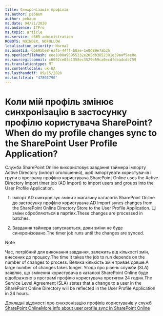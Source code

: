 ```yaml
---
title: Синхронізація профілів
ms.author: pebaum
author: pebaum
ms.date: 04/21/2020
ms.audience: ITPro
ms.topic: article
ms.service: o365-administration
ROBOTS: NOINDEX, NOFOLLOW
localization_priority: Normal
ms.assetid: 6b695be8-eaf5-44ff-b0ae-1e0d89e7ab36
ms.openlocfilehash: eee1080a95955332e205db3852381e39aaf5ae0e
ms.sourcegitcommit: c6692ce0fa1358ec3529e59ca0ecdfdea4cdc759
ms.translationtype: MT
ms.contentlocale: uk-UA
ms.lasthandoff: 09/15/2020
ms.locfileid: "47801790"
---
```

# <a name="when-do-my-profile-changes-sync-to-the-sharepoint-user-profile-application"></a><span data-ttu-id="918f6-102">Коли мій профіль змінює синхронізацію в застосунку профілю користувача SharePoint?</span><span class="sxs-lookup"><span data-stu-id="918f6-102">When do my profile changes sync to the SharePoint User Profile Application?</span></span>

<span data-ttu-id="918f6-103">Служба SharePoint Online використовує завдання таймера імпорту Active Directory (імпорт оголошення), щоб імпортувати користувачів і групи в програму профілю користувача.</span><span class="sxs-lookup"><span data-stu-id="918f6-103">SharePoint Online uses the Active Directory Import timer job (AD Import) to import users and groups into the User Profile Application.</span></span> 
  
1. <span data-ttu-id="918f6-104">Імпорт AD синхронізує зміни з магазину каталогів SharePoint Online до застосунку профілю користувача.</span><span class="sxs-lookup"><span data-stu-id="918f6-104">AD Import syncs changes from the SharePoint Online Directory Store to the User Profile Application.</span></span> <span data-ttu-id="918f6-105">Ці зміни обробляються в партіях.</span><span class="sxs-lookup"><span data-stu-id="918f6-105">These changes are processed in batches.</span></span>
    
2. <span data-ttu-id="918f6-106">Завдання таймера запускається, доки зміни не буде синхронізовано.</span><span class="sxs-lookup"><span data-stu-id="918f6-106">The timer job runs until the changes are synced.</span></span>
    
> [!NOTE]
> <span data-ttu-id="918f6-107">Час, потрібний для виконання завдання, залежить від кількості змін, внесених до процесу.</span><span class="sxs-lookup"><span data-stu-id="918f6-107">The time it takes the job to run depends on the number of changes to process.</span></span> <span data-ttu-id="918f6-108">Велика кількість змін триває довше.</span><span class="sxs-lookup"><span data-stu-id="918f6-108">A large number of changes takes longer.</span></span> <span data-ttu-id="918f6-109">Угода про рівень служби (SLA) заявляє, що змінення користувача в каталозі SharePoint Online буде відображено в програмі профілю користувача протягом 24 годин.</span><span class="sxs-lookup"><span data-stu-id="918f6-109">The Service Level Agreement (SLA) states that a change to a user in the SharePoint Online Directory will be reflected in the User Profile Application in 24 hours.</span></span> 
  
[<span data-ttu-id="918f6-110">Докладні відомості про синхронізацію профілів користувачів у службі SharePoint Online</span><span class="sxs-lookup"><span data-stu-id="918f6-110">More info about user profile sync in SharePoint Online</span></span>](https://go.microsoft.com/fwlink/?linkid=875671)
  


